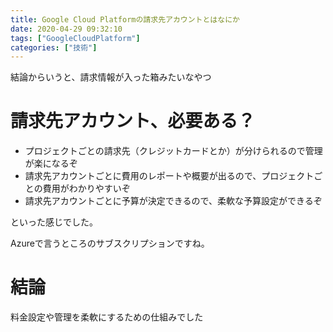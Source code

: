 ```yaml
---
title: Google Cloud Platformの請求先アカウントとはなにか
date: 2020-04-29 09:32:10
tags: ["GoogleCloudPlatform"]
categories: ["技術"]
---
```




結論からいうと、請求情報が入った箱みたいなやつ

# 請求先アカウント、必要ある？

- プロジェクトごとの請求先（クレジットカードとか）が分けられるので管理が楽になるぞ
- 請求先アカウントごとに費用のレポートや概要が出るので、プロジェクトごとの費用がわかりやすいぞ
- 請求先アカウントごとに予算が決定できるので、柔軟な予算設定ができるぞ

といった感じでした。

Azureで言うところのサブスクリプションですね。

# 結論

料金設定や管理を柔軟にするための仕組みでした